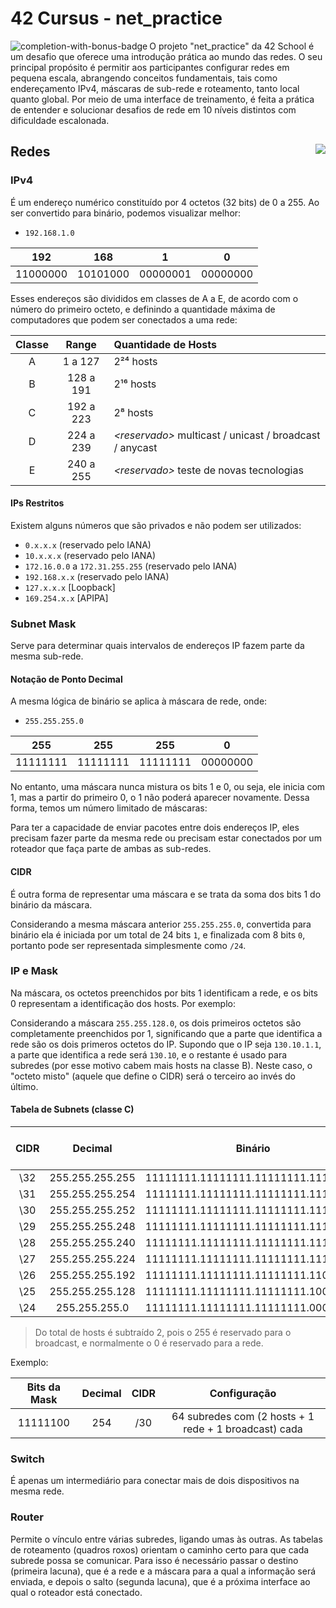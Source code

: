 # 42 Cursus - net_practice

<img src="https://game.42sp.org.br/static/assets/achievements/netpracticen.png" alt="completion-with-bonus-badge" align="left">

O projeto "net_practice" da 42 School é um desafio que oferece uma introdução prática ao mundo das redes. O seu principal propósito é permitir aos participantes configurar redes em pequena escala, abrangendo conceitos fundamentais, tais como endereçamento IPv4, máscaras de sub-rede e roteamento, tanto local quanto global. Por meio de uma interface de treinamento, é feita a prática de entender e solucionar desafios de rede em 10 níveis distintos com dificuldade escalonada.

## Redes <img src="https://img.shields.io/badge/GRADE-0%2F100-fail?logo=42&logoColor=fff&color=f00" align="right"/>

### IPv4

É um endereço numérico constituído por 4 octetos (32 bits) de 0 a 255. Ao ser convertido para binário, podemos visualizar melhor:

- `192.168.1.0`

| 192 | 168 | 1 | 0 |
| :---: | :---: | :---: | :---: |
| 11000000 | 10101000 | 00000001 | 00000000 |

Esses endereços são divididos em classes de A a E, de acordo com o número do primeiro octeto, e definindo a quantidade máxima de computadores que podem ser conectados a uma rede:

| Classe | Range | Quantidade de Hosts |
| :---: | :---: | :--- |
| A | 1 a 127 | 2²⁴ hosts |
| B | 128 a 191 | 2¹⁶ hosts |
| C | 192 a 223 | 2⁸ hosts |
| D | 224 a 239 | _\<reservado>_ multicast / unicast / broadcast / anycast |
| E | 240 a 255 | _\<reservado>_ teste de novas tecnologias |

#### IPs Restritos

Existem alguns números que são privados e não podem ser utilizados:

- `0.x.x.x` (reservado pelo IANA)
- `10.x.x.x` (reservado pelo IANA)
- `172.16.0.0` a `172.31.255.255` (reservado pelo IANA)
- `192.168.x.x` (reservado pelo IANA)
- `127.x.x.x` \[Loopback]
- `169.254.x.x` \[APIPA]

### Subnet Mask

Serve para determinar quais intervalos de endereços IP fazem parte da mesma sub-rede.

#### Notação de Ponto Decimal

A mesma lógica de binário se aplica à máscara de rede, onde:

- `255.255.255.0`

| 255 | 255 | 255 | 0 |
| :---: | :---: | :---: | :---: |
| 11111111 | 11111111 | 11111111 | 00000000 |

No entanto, uma máscara nunca mistura os bits 1 e 0, ou seja, ele inicia com 1, mas a partir do primeiro 0, o 1 não poderá aparecer novamente. Dessa forma, temos um número limitado de máscaras:

Para ter a capacidade de enviar pacotes entre dois endereços IP, eles precisam fazer parte da mesma rede ou precisam estar conectados por um roteador que faça parte de ambas as sub-redes.

#### CIDR

É outra forma de representar uma máscara e se trata da soma dos bits 1 do binário da máscara.

Considerando a mesma máscara anterior `255.255.255.0`, convertida para binário ela é iniciada por um total de 24 bits `1`, e finalizada com 8 bits `0`, portanto pode ser representada simplesmente como `/24`.

### IP e Mask

Na máscara, os octetos preenchidos por bits 1 identificam a rede, e os bits 0 representam a identificação dos hosts. Por exemplo:

Considerando a máscara `255.255.128.0`, os dois primeiros octetos são completamente preenchidos por 1, significando que a parte que identifica a rede são os dois primeros octetos do IP. Supondo que o IP seja `130.10.1.1`, a parte que identifica a rede será `130.10`, e o restante é usado para subredes (por esse motivo cabem mais hosts na classe B). Neste caso, o "octeto misto" (aquele que define o CIDR) será o terceiro ao invés do último.

#### Tabela de Subnets (classe C)

| CIDR | Decimal | Binário | Total de Hosts | Total de Subredes |
| :---: | :---: | :---: | :---: | :---: |
| \32 | 255.255.255.255 | 11111111.11111111.11111111.11111111 | 0 | 256 |
| \31 | 255.255.255.254 | 11111111.11111111.11111111.11111110 | 0 | 128 |
| \30 | 255.255.255.252 | 11111111.11111111.11111111.11111100 | 2 | 64 |
| \29 | 255.255.255.248 | 11111111.11111111.11111111.11111000 | 6 | 32 |
| \28 | 255.255.255.240 | 11111111.11111111.11111111.11110000 | 14 | 16 |
| \27 | 255.255.255.224 | 11111111.11111111.11111111.11100000 | 30 | 8 |
| \26 | 255.255.255.192 | 11111111.11111111.11111111.11000000 | 62 | 4 |
| \25 | 255.255.255.128 | 11111111.11111111.11111111.10000000 | 126 | 2 |
| \24 | 255.255.255.0 | 11111111.11111111.11111111.00000000 | 254 | 1 |

> Do total de hosts é subtraído 2, pois o 255 é reservado para o broadcast, e normalmente o 0 é reservado para a rede.

Exemplo:

| Bits da Mask | Decimal | CIDR | Configuração |
| :---: | :---: | :---: | :---: |
| 11111100 | 254 | /30 | 64 subredes com (2 hosts + 1 rede + 1 broadcast) cada |

### Switch

É apenas um intermediário para conectar mais de dois dispositivos na mesma rede.

### Router

Permite o vínculo entre várias subredes, ligando umas às outras. As tabelas de roteamento (quadros roxos) orientam o caminho certo para que cada subrede possa se comunicar. Para isso é necessário passar o destino (primeira lacuna), que é a rede e a máscara para a qual a informação será enviada, e depois o salto (segunda lacuna), que é a próxima interface ao qual o roteador está conectado.

